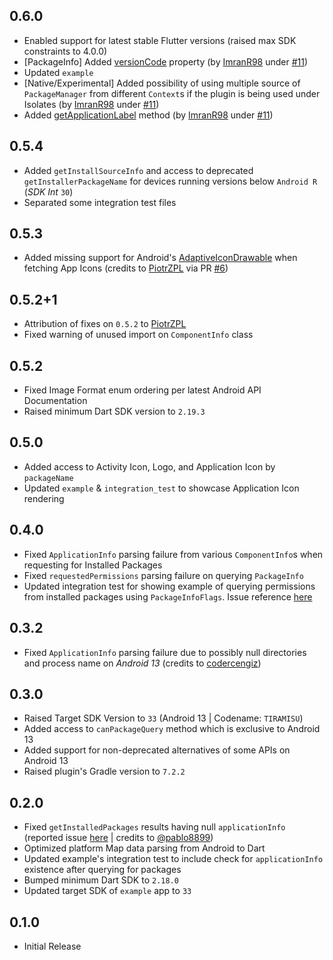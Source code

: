 ## 0.6.0

* Enabled support for latest stable Flutter versions (raised max SDK constraints to 4.0.0)
* \[PackageInfo\] Added [versionCode](https://developer.android.com/reference/android/content/pm/PackageInfo#versionCode) property (by [ImranR98](https://github.com/ImranR98) under [#11](https://github.com/nsNeruno/android_package_manager/pull/11))
* Updated `example`
* \[Native/Experimental\] Added possibility of using multiple source of `PackageManager` from different `Context`s if the plugin is being used under Isolates (by [ImranR98](https://github.com/ImranR98) under [#11](https://github.com/nsNeruno/android_package_manager/pull/11))
* Added [getApplicationLabel](https://developer.android.com/reference/android/content/pm/PackageManager#getApplicationLabel(android.content.pm.ApplicationInfo)) method (by [ImranR98](https://github.com/ImranR98) under [#11](https://github.com/nsNeruno/android_package_manager/pull/11))

## 0.5.4

* Added `getInstallSourceInfo` and access to deprecated `getInstallerPackageName` for devices running versions below `Android R` (*SDK Int* `30`)
* Separated some integration test files

## 0.5.3

* Added missing support for Android's 
[AdaptiveIconDrawable](https://developer.android.com/reference/android/graphics/drawable/AdaptiveIconDrawable) 
when fetching App Icons (credits to [PiotrZPL](https://github.com/PiotrZPL) via PR [#6](https://github.com/nsNeruno/android_package_manager/pull/6))

## 0.5.2+1

* Attribution of fixes on `0.5.2` to [PiotrZPL](https://github.com/PiotrZPL)
* Fixed warning of unused import on `ComponentInfo` class

## 0.5.2

* Fixed Image Format enum ordering per latest Android API Documentation
* Raised minimum Dart SDK version to `2.19.3`

## 0.5.0

* Added access to Activity Icon, Logo, and Application Icon by `packageName`
* Updated `example` & `integration_test` to showcase Application Icon rendering

## 0.4.0

* Fixed `ApplicationInfo` parsing failure from various `ComponentInfo`s when requesting for Installed Packages
* Fixed `requestedPermissions` parsing failure on querying `PackageInfo`
* Updated integration test for showing example of querying permissions from installed packages using `PackageInfoFlags`. Issue reference [here](https://github.com/nsNeruno/android_package_manager/issues/4)

## 0.3.2

* Fixed `ApplicationInfo` parsing failure due to possibly null directories and process name on *Android 13* (credits to [codercengiz](https://github.com/codercengiz))

## 0.3.0

* Raised Target SDK Version to `33` (Android 13 | Codename: `TIRAMISU`)
* Added access to `canPackageQuery` method which is exclusive to Android 13
* Added support for non-deprecated alternatives of some APIs on Android 13
* Raised plugin's Gradle version to `7.2.2`

## 0.2.0

* Fixed `getInstalledPackages` results having null `applicationInfo` (reported issue [here](https://github.com/nsNeruno/android_package_manager/issues/1) | credits to [@pablo8899](https://github.com/pablo8899))
* Optimized platform Map data parsing from Android to Dart
* Updated example's integration test to include check for `applicationInfo` existence after 
querying for packages
* Bumped minimum Dart SDK to `2.18.0`
* Updated target SDK of `example` app to `33`

## 0.1.0

* Initial Release
